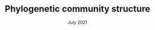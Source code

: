 ---
title: Phylogenetic community structure
subtitle: 
layout: default
modal-id: 1
date: "July 2021"
article: "Relationships between climate and phylogenetic community structure of fossil pollen assemblages are not constant during the last deglaciation."
authors: "Kavya Pradhan, Diego Nieto-Lugilde, and Matthew C. Fitzpatrick" 
img: phylocom_structure.png
thumbnail: phylocom_structure-thumbnail.png
alt: image-alt
journal: Plos ONE
volume: 16(7)
pages: e0240957 
description: In this analysis we estimated phylogenetic community structure (PCS) from fossil pollen data and phylogenetic trees. Interstingly, we show that PCS has had an unstable relationship with climate during the last 22000 years.
---